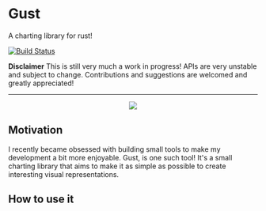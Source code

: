 # Gust
A charting library for rust!

[![Build Status](https://travis-ci.org/saresend/Grust.svg?branch=master)](https://travis-ci.org/saresend/Grust)

**Disclaimer**
This is still very much a work in progress! APIs are very unstable and subject to change. Contributions and suggestions are welcomed and greatly appreciated! 

---
<p align="center">
<img src=https://d30y9cdsu7xlg0.cloudfront.net/png/43264-200.png>
</p>

## Motivation ##

I recently became obsessed with building small tools to make my development a bit more enjoyable. Gust, is one such tool! It's a small charting library that aims to make it as simple as possible to create interesting visual representations. 

## How to use it ## 